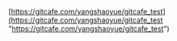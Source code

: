 [https://gitcafe.com/yangshaoyue/gitcafe_test](https://gitcafe.com/yangshaoyue/gitcafe_test "https://gitcafe.com/yangshaoyue/gitcafe_test")